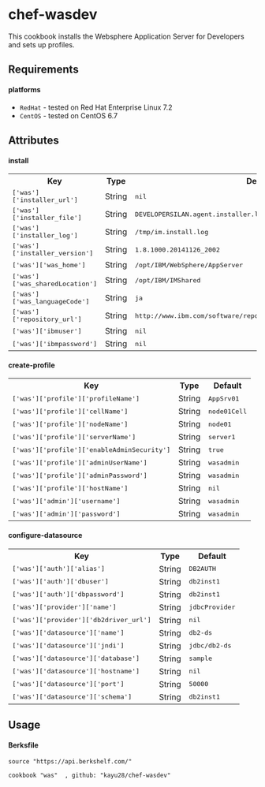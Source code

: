 # chef-wasdev

This cookbook installs the Websphere Application Server for Developers and sets up profiles.

Requirements
------------

#### platforms
- `RedHat` - tested on Red Hat Enterprise Linux 7.2
- `CentOS` - tested on CentOS 6.7

Attributes
----------

#### install
<table>
  <tr>
    <th>Key</th>
    <th>Type</th>
    <th>Default</th>
  </tr>
  <tr>
    <td><tt>['was']['installer_url']</tt></td>
    <td>String</td>
    <td><tt>nil</tt></td>
  </tr>
  <tr>
    <td><tt>['was']['installer_file']</tt></td>
    <td>String</td>
    <td><tt>DEVELOPERSILAN.agent.installer.linux.gtk.x86_64.zip</tt></td>
  </tr>
  <tr>
    <td><tt>['was']['installer_log']</tt></td>
    <td>String</td>
    <td><tt>/tmp/im.install.log</tt></td>
  </tr>
  <tr>
    <td><tt>['was']['installer_version']</tt></td>
    <td>String</td>
    <td><tt>1.8.1000.20141126_2002</tt></td>
  </tr>
  <tr>
    <td><tt>['was']['was_home']</tt></td>
    <td>String</td>
    <td><tt>/opt/IBM/WebSphere/AppServer</tt></td>
  </tr>
  <tr>
    <td><tt>['was']['was_sharedLocation']</tt></td>
    <td>String</td>
    <td><tt>/opt/IBM/IMShared</tt></td>
  </tr>
  <tr>
    <td><tt>['was']['was_languageCode']</tt></td>
    <td>String</td>
    <td><tt>ja</tt></td>
  </tr>
  <tr>
    <td><tt>['was']['repository_url']</tt></td>
    <td>String</td>
    <td><tt>http://www.ibm.com/software/repositorymanager/V85WASDeveloperILAN</tt></td>
  </tr>
  <tr>
    <td><tt>['was']['ibmuser']</tt></td>
    <td>String</td>
    <td><tt>nil</tt></td>
  </tr>
  <tr>
    <td><tt>['was']['ibmpassword']</tt></td>
    <td>String</td>
    <td><tt>nil</tt></td>
  </tr>
</table>

#### create-profile
<table>
  <tr>
    <th>Key</th>
    <th>Type</th>
    <th>Default</th>
  </tr>
  <tr>
    <td><tt>['was']['profile']['profileName']</tt></td>
    <td>String</td>
    <td><tt>AppSrv01</tt></td>
  </tr>
  <tr>
    <td><tt>['was']['profile']['cellName']</tt></td>
    <td>String</td>
    <td><tt>node01Cell</tt></td>
  </tr>
  <tr>
    <td><tt>['was']['profile']['nodeName']</tt></td>
    <td>String</td>
    <td><tt>node01</tt></td>
  </tr>
  <tr>
    <td><tt>['was']['profile']['serverName']</tt></td>
    <td>String</td>
    <td><tt>server1</tt></td>
  </tr>
  <tr>
    <td><tt>['was']['profile']['enableAdminSecurity']</tt></td>
    <td>String</td>
    <td><tt>true</tt></td>
  </tr>
  <tr>
    <td><tt>['was']['profile']['adminUserName']</tt></td>
    <td>String</td>
    <td><tt>wasadmin</tt></td>
  </tr>
  <tr>
    <td><tt>['was']['profile']['adminPassword']</tt></td>
    <td>String</td>
    <td><tt>wasadmin</tt></td>
  </tr>
  <tr>
    <td><tt>['was']['profile']['hostName']</tt></td>
    <td>String</td>
    <td><tt>nil</tt></td>
  </tr>
  <tr>
    <td><tt>['was']['admin']['username']</tt></td>
    <td>String</td>
    <td><tt>wasadmin</tt></td>
  </tr>
  <tr>
    <td><tt>['was']['admin']['password']</tt></td>
    <td>String</td>
    <td><tt>wasadmin</tt></td>
  </tr>
</table>

#### configure-datasource
<table>
  <tr>
    <th>Key</th>
    <th>Type</th>
    <th>Default</th>
  </tr>
  <tr>
    <td><tt>['was']['auth']['alias']</tt></td>
    <td>String</td>
    <td><tt>DB2AUTH</tt></td>
  </tr>
  <tr>
    <td><tt>['was']['auth']['dbuser']</tt></td>
    <td>String</td>
    <td><tt>db2inst1</tt></td>
  </tr>
  <tr>
    <td><tt>['was']['auth']['dbpassword']</tt></td>
    <td>String</td>
    <td><tt>db2inst1</tt></td>
  </tr>
  <tr>
    <td><tt>['was']['provider']['name']</tt></td>
    <td>String</td>
    <td><tt>jdbcProvider</tt></td>
  </tr>
  <tr>
    <td><tt>['was']['provider']['db2driver_url']</tt></td>
    <td>String</td>
    <td><tt>nil</tt></td>
  </tr>
  <tr>
    <td><tt>['was']['datasource']['name']</tt></td>
    <td>String</td>
    <td><tt>db2-ds</tt></td>
  </tr>
  <tr>
    <td><tt>['was']['datasource']['jndi']</tt></td>
    <td>String</td>
    <td><tt>jdbc/db2-ds</tt></td>
  </tr>
  <tr>
    <td><tt>['was']['datasource']['database']</tt></td>
    <td>String</td>
    <td><tt>sample</tt></td>
  </tr>
  <tr>
    <td><tt>['was']['datasource']['hostname']</tt></td>
    <td>String</td>
    <td><tt>nil</tt></td>
  </tr>
  <tr>
    <td><tt>['was']['datasource']['port']</tt></td>
    <td>String</td>
    <td><tt>50000</tt></td>
  </tr>
  <tr>
    <td><tt>['was']['datasource']['schema']</tt></td>
    <td>String</td>
    <td><tt>db2inst1</tt></td>
  </tr>
</table>

Usage
------------

#### Berksfile
    source "https://api.berkshelf.com/"
    
    cookbook "was"  , github: "kayu28/chef-wasdev"
